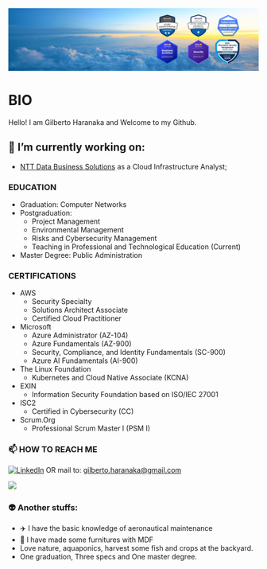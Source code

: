 <img src="Banner - Gilberto Haranaka - Cloud Engineer.png">

# BIO

Hello! I am Gilberto Haranaka and Welcome to my Github.

## 🔭 I’m currently working on:
- [NTT Data Business Solutions](https://www.linkedin.com/company/ntt-data-business-solutions) as a Cloud Infrastructure Analyst;

### EDUCATION

- Graduation: Computer Networks
- Postgraduation:
  - Project Management
  - Environmental Management
  - Risks and Cybersecurity Management
  - Teaching in Professional and Technological Education (Current)
- Master Degree: Public Administration

### CERTIFICATIONS

- AWS
  - Security Specialty
  - Solutions Architect Associate
  - Certified Cloud Practitioner
- Microsoft
  - Azure Administrator (AZ-104)
  - Azure Fundamentals (AZ-900)
  - Security, Compliance, and Identity Fundamentals (SC-900)
  - Azure AI Fundamentals (AI-900)
- The Linux Foundation
  - Kubernetes and Cloud Native Associate (KCNA)
- EXIN
  - Information Security Foundation based on ISO/IEC 27001
- ISC2
  - Certified in Cybersecurity (CC)
- Scrum.Org
  - Professional Scrum Master I (PSM I)

### 📫 HOW TO REACH ME

[![LinkedIn](https://img.shields.io/badge/linkedin-%230077B5.svg?&style=for-the-badge&logo=linkedin&logoColor=white)](https://www.linkedin.com/in/gilbertoharanaka/)
OR mail to: gilberto.haranaka@gmail.com

<p align="left">
  <a href="https://skillicons.dev">
    <img src="https://skillicons.dev/icons?i=aws,azure,github,linux,vscode" />
  </a>
</p>

### 👽  Another stuffs:

- ✈️ I have the basic knowledge of aeronautical maintenance
- 🔨 I have made some furnitures with MDF
- Love nature, aquaponics, harvest some fish and crops at the backyard.
- One graduation, Three specs and One master degree.
